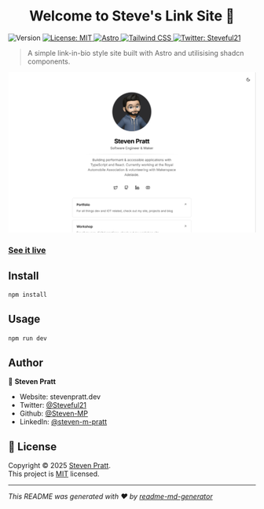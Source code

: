 <h1 align="center">Welcome to Steve's Link Site 👋</h1>
<p>
  <img alt="Version" src="https://img.shields.io/badge/version-1.0.0-blue.svg?cacheSeconds=2592000" />
  <a href="https://mit-license.org" target="_blank">
    <img alt="License: MIT" src="https://img.shields.io/badge/License-MIT-yellow.svg" />
  </a>
  <a href="https://astro.build" target="_blank">
    <img alt="Astro" src="https://img.shields.io/badge/Astro-BC52EE?logo=astro&logoColor=fff" />
  </a>
  <a href="https://tailwindcss.com" target="_blank">
    <img alt="Tailwind CSS" src="https://img.shields.io/badge/Tailwind%20CSS-%2338B2AC.svg?logo=tailwind-css&logoColor=white" />
  </a>
  <a href="https://twitter.com/Steveful21" target="_blank">
    <img alt="Twitter: Steveful21" src="https://img.shields.io/twitter/follow/Steveful21.svg?style=social" />
  </a>
</p>

> A simple link-in-bio style site built with Astro and utilisising shadcn components.

<img alt="Screenshot of site" src="./public/readmeBannerImage.png" />

### [See it live](links.steven-pratt.com)

## Install

```sh
npm install
```

## Usage

```sh
npm run dev
```

## Author

👤 **Steven Pratt**

- Website: stevenpratt.dev
- Twitter: [@Steveful21](https://twitter.com/Steveful21)
- Github: [@Steven-MP](https://github.com/Steven-MP)
- LinkedIn: [@steven-m-pratt](https://linkedin.com/in/steven-m-pratt)

## 📝 License

Copyright © 2025 [Steven Pratt](https://github.com/Steven-MP).<br />
This project is [MIT](https://mit-license.org) licensed.

---

_This README was generated with ❤️ by [readme-md-generator](https://github.com/kefranabg/readme-md-generator)_
